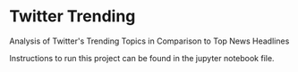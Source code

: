 # Twitter Trending
Analysis of Twitter's Trending Topics in Comparison to Top News Headlines

Instructions to run this project can be found in the jupyter notebook file. 
